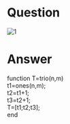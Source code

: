 # Question  
![1](https://user-images.githubusercontent.com/65822379/93714619-a7a23580-fb81-11ea-87c5-8de180f791ba.png)

# Answer  
function T=trio(n,m)  
t1=ones(n,m);  
t2=t1+1;  
t3=t2+1;  
T=[t1;t2;t3];  
end
